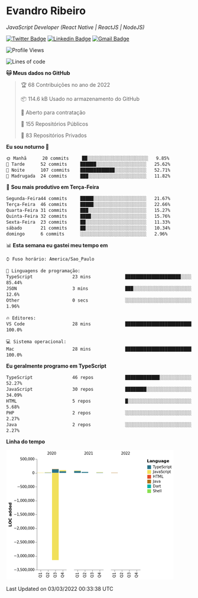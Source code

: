 # Evandro **Ribeiro**

*JavaScript Developer (React Native | ReactJS | NodeJS)*

[![Twitter Badge](https://img.shields.io/badge/-@ribeiroevandro-201B2D?style=flat-square&labelColor=201B2D&logo=twitter&logoColor=white&link=https://twitter.com/ribeiroevandro)](https://twitter.com/ribeiroevandro) 
[![Linkedin Badge](https://img.shields.io/badge/-Evandro%20Ribeiro-201B2D?style=flat-square&logo=Linkedin&logoColor=white&link=https://www.linkedin.com/in/ribeiroevandro)](https://www.linkedin.com/in/ribeiroevandro) 
[![Gmail Badge](https://img.shields.io/badge/-oi@ribeiroevandro.com.br-201B2D?style=flat-square&logo=Gmail&logoColor=white&link=mailto:oi@ribeiroevandro.com.br)](mailto:oi@ribeiroevandro.com.br)


<!--START_SECTION:waka-->
![Profile Views](http://img.shields.io/badge/Visualizac%C3%B5es%20do%20perfil-0-blue)

![Lines of code](https://img.shields.io/badge/Desde%20o%20Hello%20World%20eu%20escrevi--3%20Million%20linhas%20de%20c%C3%B3digo-blue)

**🐱 Meus dados no GitHub** 

> 🏆 68 Contribuições no ano de 2022
 > 
> 📦 114.6 kB Usado no armazenamento do GitHub 
 > 
> 💼 Aberto para contratação
 > 
> 📜 155 Repositórios Públicos 
 > 
> 🔑 83 Repositórios Privados  
 > 
**Eu sou noturno 🦉** 

```text
🌞 Manhã      20 commits     ██░░░░░░░░░░░░░░░░░░░░░░░   9.85% 
🌆 Tarde      52 commits     ██████░░░░░░░░░░░░░░░░░░░   25.62% 
🌃 Noite      107 commits    █████████████░░░░░░░░░░░░   52.71% 
🌙 Madrugada  24 commits     ███░░░░░░░░░░░░░░░░░░░░░░   11.82%

```
📅 **Sou mais produtivo em Terça-Feira** 

```text
Segunda-Feira44 commits     █████░░░░░░░░░░░░░░░░░░░░   21.67% 
Terça-Feira  46 commits     █████░░░░░░░░░░░░░░░░░░░░   22.66% 
Quarta-Feira 31 commits     ███░░░░░░░░░░░░░░░░░░░░░░   15.27% 
Quinta-Feira 32 commits     ████░░░░░░░░░░░░░░░░░░░░░   15.76% 
Sexta-Feira  23 commits     ██░░░░░░░░░░░░░░░░░░░░░░░   11.33% 
sábado       21 commits     ██░░░░░░░░░░░░░░░░░░░░░░░   10.34% 
domingo      6 commits      ░░░░░░░░░░░░░░░░░░░░░░░░░   2.96%

```


📊 **Esta semana eu gastei meu tempo em** 

```text
⌚︎ Fuso horário: America/Sao_Paulo

💬 Linguagens de programação: 
TypeScript               23 mins             █████████████████████░░░░   85.44% 
JSON                     3 mins              ███░░░░░░░░░░░░░░░░░░░░░░   12.6% 
Other                    0 secs              ░░░░░░░░░░░░░░░░░░░░░░░░░   1.96%

🔥 Editores: 
VS Code                  28 mins             █████████████████████████   100.0%

💻 Sistema operacional: 
Mac                      28 mins             █████████████████████████   100.0%

```

**Eu geralmente programo em TypeScript** 

```text
TypeScript               46 repos            █████████████░░░░░░░░░░░░   52.27% 
JavaScript               30 repos            ████████░░░░░░░░░░░░░░░░░   34.09% 
HTML                     5 repos             █░░░░░░░░░░░░░░░░░░░░░░░░   5.68% 
PHP                      2 repos             ░░░░░░░░░░░░░░░░░░░░░░░░░   2.27% 
Java                     2 repos             ░░░░░░░░░░░░░░░░░░░░░░░░░   2.27%

```


**Linha do tempo**

![Chart not found](https://raw.githubusercontent.com/ribeiroevandro/ribeiroevandro/master/charts/bar_graph.png) 


 Last Updated on 03/03/2022 00:33:38 UTC
<!--END_SECTION:waka-->
